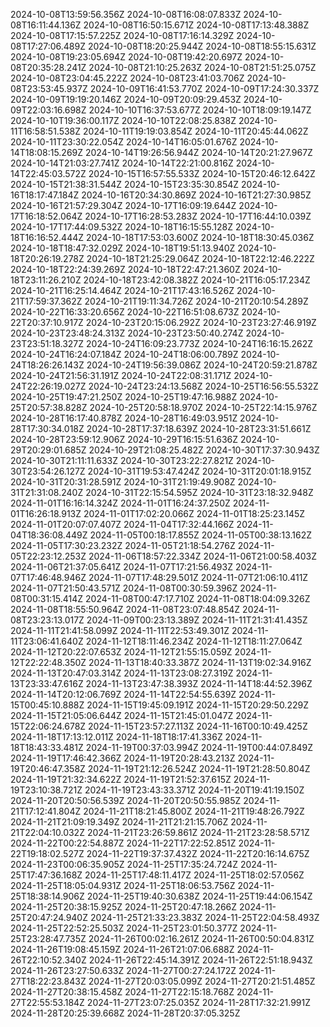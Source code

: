 2024-10-08T13:59:56.356Z
2024-10-08T16:08:07.833Z
2024-10-08T16:11:44.136Z
2024-10-08T16:50:15.671Z
2024-10-08T17:13:48.388Z
2024-10-08T17:15:57.225Z
2024-10-08T17:16:14.329Z
2024-10-08T17:27:06.489Z
2024-10-08T18:20:25.944Z
2024-10-08T18:55:15.631Z
2024-10-08T19:23:05.694Z
2024-10-08T19:42:20.697Z
2024-10-08T20:35:28.241Z
2024-10-08T21:10:25.263Z
2024-10-08T21:51:25.075Z
2024-10-08T23:04:45.222Z
2024-10-08T23:41:03.706Z
2024-10-08T23:53:45.937Z
2024-10-09T16:41:53.770Z
2024-10-09T17:24:30.337Z
2024-10-09T19:19:20.146Z
2024-10-09T20:09:29.453Z
2024-10-09T22:03:16.698Z
2024-10-10T16:37:53.677Z
2024-10-10T18:09:19.147Z
2024-10-10T19:36:00.117Z
2024-10-10T22:08:25.838Z
2024-10-11T16:58:51.538Z
2024-10-11T19:19:03.854Z
2024-10-11T20:45:44.062Z
2024-10-11T23:30:22.054Z
2024-10-14T16:05:01.676Z
2024-10-14T18:08:15.269Z
2024-10-14T19:26:56.944Z
2024-10-14T20:21:27.967Z
2024-10-14T21:03:27.741Z
2024-10-14T22:21:00.816Z
2024-10-14T22:45:03.572Z
2024-10-15T16:57:55.533Z
2024-10-15T20:46:12.642Z
2024-10-15T21:38:31.544Z
2024-10-15T23:35:30.854Z
2024-10-16T18:17:47.184Z
2024-10-16T20:34:30.869Z
2024-10-16T21:27:30.985Z
2024-10-16T21:57:29.304Z
2024-10-17T16:09:19.644Z
2024-10-17T16:18:52.064Z
2024-10-17T16:28:53.283Z
2024-10-17T16:44:10.039Z
2024-10-17T17:44:09.532Z
2024-10-18T16:15:55.128Z
2024-10-18T16:16:52.444Z
2024-10-18T17:53:03.600Z
2024-10-18T18:30:45.036Z
2024-10-18T18:47:32.029Z
2024-10-18T19:51:13.940Z
2024-10-18T20:26:19.278Z
2024-10-18T21:25:29.064Z
2024-10-18T22:12:46.222Z
2024-10-18T22:24:39.269Z
2024-10-18T22:47:21.360Z
2024-10-18T23:11:26.210Z
2024-10-18T23:42:08.382Z
2024-10-21T16:05:17.234Z
2024-10-21T16:25:14.464Z
2024-10-21T17:43:16.526Z
2024-10-21T17:59:37.362Z
2024-10-21T19:11:34.726Z
2024-10-21T20:10:54.289Z
2024-10-22T16:33:20.656Z
2024-10-22T16:51:08.673Z
2024-10-22T20:37:10.917Z
2024-10-23T20:15:06.292Z
2024-10-23T23:27:46.919Z
2024-10-23T23:48:24.313Z
2024-10-23T23:50:40.274Z
2024-10-23T23:51:18.327Z
2024-10-24T16:09:23.773Z
2024-10-24T16:16:15.262Z
2024-10-24T16:24:07.184Z
2024-10-24T18:06:00.789Z
2024-10-24T18:26:26.143Z
2024-10-24T19:56:39.086Z
2024-10-24T20:59:21.878Z
2024-10-24T21:56:31.191Z
2024-10-24T22:08:31.171Z
2024-10-24T22:26:19.027Z
2024-10-24T23:24:13.568Z
2024-10-25T16:56:55.532Z
2024-10-25T19:47:21.250Z
2024-10-25T19:47:16.988Z
2024-10-25T20:57:38.828Z
2024-10-25T20:58:18.970Z
2024-10-25T22:14:15.976Z
2024-10-28T16:17:40.878Z
2024-10-28T16:49:03.951Z
2024-10-28T17:30:34.018Z
2024-10-28T17:37:18.639Z
2024-10-28T23:31:51.661Z
2024-10-28T23:59:12.906Z
2024-10-29T16:15:51.636Z
2024-10-29T20:29:01.685Z
2024-10-29T21:08:25.482Z
2024-10-30T17:37:30.943Z
2024-10-30T21:11:11.633Z
2024-10-30T23:22:27.821Z
2024-10-30T23:54:26.127Z
2024-10-31T19:53:47.424Z
2024-10-31T20:01:18.915Z
2024-10-31T20:31:28.591Z
2024-10-31T21:19:49.908Z
2024-10-31T21:31:08.240Z
2024-10-31T22:15:54.595Z
2024-10-31T23:18:32.948Z
2024-11-01T16:16:14.324Z
2024-11-01T16:24:37.250Z
2024-11-01T16:26:18.913Z
2024-11-01T17:02:20.066Z
2024-11-01T18:25:23.145Z
2024-11-01T20:07:07.407Z
2024-11-04T17:32:44.166Z
2024-11-04T18:36:08.449Z
2024-11-05T00:18:17.855Z
2024-11-05T00:38:13.162Z
2024-11-05T17:30:23.232Z
2024-11-05T21:18:54.276Z
2024-11-05T22:23:12.253Z
2024-11-06T18:57:22.334Z
2024-11-06T21:00:58.403Z
2024-11-06T21:37:05.641Z
2024-11-07T17:21:56.493Z
2024-11-07T17:46:48.946Z
2024-11-07T17:48:29.501Z
2024-11-07T21:06:10.411Z
2024-11-07T21:50:43.571Z
2024-11-08T00:30:59.396Z
2024-11-08T00:31:15.414Z
2024-11-08T00:47:17.710Z
2024-11-08T18:04:09.326Z
2024-11-08T18:55:50.964Z
2024-11-08T23:07:48.854Z
2024-11-08T23:23:13.017Z
2024-11-09T00:23:13.389Z
2024-11-11T21:31:41.435Z
2024-11-11T21:41:58.099Z
2024-11-11T22:53:49.301Z
2024-11-11T23:06:41.640Z
2024-11-12T18:11:46.234Z
2024-11-12T18:11:27.064Z
2024-11-12T20:22:07.653Z
2024-11-12T21:55:15.059Z
2024-11-12T22:22:48.350Z
2024-11-13T18:40:33.387Z
2024-11-13T19:02:34.916Z
2024-11-13T20:47:03.314Z
2024-11-13T23:08:27.319Z
2024-11-13T23:33:47.616Z
2024-11-13T23:47:38.393Z
2024-11-14T18:44:52.396Z
2024-11-14T20:12:06.769Z
2024-11-14T22:54:55.639Z
2024-11-15T00:45:10.888Z
2024-11-15T19:45:09.191Z
2024-11-15T20:29:50.229Z
2024-11-15T21:05:06.644Z
2024-11-15T21:45:01.047Z
2024-11-15T22:06:24.678Z
2024-11-15T23:57:27.113Z
2024-11-16T00:10:49.425Z
2024-11-18T17:13:12.011Z
2024-11-18T18:17:41.336Z
2024-11-18T18:43:33.481Z
2024-11-19T00:37:03.994Z
2024-11-19T00:44:07.849Z
2024-11-19T17:46:42.366Z
2024-11-19T20:28:43.213Z
2024-11-19T20:46:47.358Z
2024-11-19T21:12:26.524Z
2024-11-19T21:28:50.804Z
2024-11-19T21:32:34.622Z
2024-11-19T21:52:37.615Z
2024-11-19T23:10:38.721Z
2024-11-19T23:43:33.371Z
2024-11-20T19:41:19.150Z
2024-11-20T20:50:56.539Z
2024-11-20T20:50:55.985Z
2024-11-21T17:12:41.804Z
2024-11-21T18:21:45.800Z
2024-11-21T19:48:26.792Z
2024-11-21T21:09:19.349Z
2024-11-21T21:21:15.706Z
2024-11-21T22:04:10.032Z
2024-11-21T23:26:59.861Z
2024-11-21T23:28:58.571Z
2024-11-22T00:22:54.887Z
2024-11-22T17:22:52.851Z
2024-11-22T19:18:02.527Z
2024-11-22T19:37:37.432Z
2024-11-22T20:16:14.675Z
2024-11-23T00:06:35.905Z
2024-11-25T17:35:24.724Z
2024-11-25T17:47:36.168Z
2024-11-25T17:48:11.417Z
2024-11-25T18:02:57.056Z
2024-11-25T18:05:04.931Z
2024-11-25T18:06:53.756Z
2024-11-25T18:38:14.906Z
2024-11-25T19:40:30.638Z
2024-11-25T19:44:06.154Z
2024-11-25T20:38:15.925Z
2024-11-25T20:47:18.266Z
2024-11-25T20:47:24.940Z
2024-11-25T21:33:23.383Z
2024-11-25T22:04:58.493Z
2024-11-25T22:52:25.503Z
2024-11-25T23:01:50.377Z
2024-11-25T23:28:47.735Z
2024-11-26T00:02:16.261Z
2024-11-26T00:50:04.831Z
2024-11-26T19:08:45.159Z
2024-11-26T21:07:06.688Z
2024-11-26T22:10:52.340Z
2024-11-26T22:45:14.391Z
2024-11-26T22:51:18.943Z
2024-11-26T23:27:50.633Z
2024-11-27T00:27:24.172Z
2024-11-27T18:22:23.843Z
2024-11-27T20:03:05.099Z
2024-11-27T20:21:51.485Z
2024-11-27T20:38:15.458Z
2024-11-27T22:15:18.768Z
2024-11-27T22:55:53.184Z
2024-11-27T23:07:25.035Z
2024-11-28T17:32:21.991Z
2024-11-28T20:25:39.668Z
2024-11-28T20:37:05.325Z